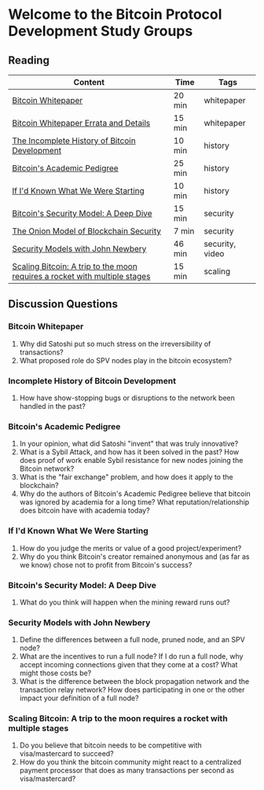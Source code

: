 # Welcome to the Bitcoin Protocol Development Study Groups

## Reading

| Content                                                                                       | Time  | Tags                    |
|-----------------------------------------------------------------------------------------------|-------|-------------------------|
| [Bitcoin Whitepaper](https://bitcoin.org/bitcoin.pdf) | 20 min | whitepaper |
| [Bitcoin Whitepaper Errata and Details](https://gist.github.com/harding/dabea3d83c695e6b937bf090eddf2bb3) | 15 min | whitepaper |
| [The Incomplete History of Bitcoin Development](https://b10c.me/blog/004-the-incomplete-history-of-bitcoin-development/) | 10 min | history |
| [Bitcoin's Academic Pedigree](https://queue.acm.org/detail.cfm?id=3136559) | 25 min | history |
| [If I'd Known What We Were Starting](https://www.linkedin.com/pulse/id-known-what-we-were-starting-ray-dillinger/) | 10 min | history |
| [Bitcoin's Security Model: A Deep Dive](https://www.coindesk.com/bitcoins-security-model-deep-dive) | 15 min | security |
| [The Onion Model of Blockchain Security](https://insights.deribit.com/market-research/the-onion-model-of-blockchain-security-part-1/) | 7 min | security |
| [Security Models with John Newbery](https://btctranscripts.com/chaincode-labs/chaincode-residency/2019-06-17-john-newbery-security-models/) | 46 min | security, video |
| [Scaling Bitcoin: A trip to the moon requires a rocket with multiple stages](https://www.reddit.com/r/Bitcoin/comments/438hx0/a_trip_to_the_moon_requires_a_rocket_with/) | 15 min | scaling |

## Discussion Questions

### Bitcoin Whitepaper

1. Why did Satoshi put so much stress on the irreversibility of transactions?
1. What proposed role do SPV nodes play in the bitcoin ecosystem?

### Incomplete History of Bitcoin Development

1. How have show-stopping bugs or disruptions to the network been handled in the past?

### Bitcoin's Academic Pedigree

1. In your opinion, what did Satoshi "invent" that was truly innovative?
1. What is a Sybil Attack, and how has it been solved in the past? How does proof of work enable Sybil resistance for new nodes joining the Bitcoin network?
1. What is the "fair exchange" problem, and how does it apply to the blockchain?
1. Why do the authors of Bitcoin's Academic Pedigree believe that bitcoin was ignored by academia for a long time? What reputation/relationship does bitcoin have with academia today?

### If I'd Known What We Were Starting

1. How do you judge the merits or value of a good project/experiment?
1. Why do you think Bitcoin's creator remained anonymous and (as far as we know) chose not to profit from Bitcoin's success?

### Bitcoin's Security Model: A Deep Dive

1. What do you think will happen when the mining reward runs out?

### Security Models with John Newbery

1. Define the differences between a full node, pruned node, and an SPV node?
1. What are the incentives to run a full node? If I do run a full node, why accept incoming connections given that they come at a cost? What might those costs be?
1. What is the difference between the block propagation network and the transaction relay network? How does participating in one or the other impact your definition of a full node?

### Scaling Bitcoin: A trip to the moon requires a rocket with multiple stages

1. Do you believe that bitcoin needs to be competitive with visa/mastercard to succeed?
1. How do you think the bitcoin community might react to a centralized payment processor that does as many transactions per second as visa/mastercard? 
